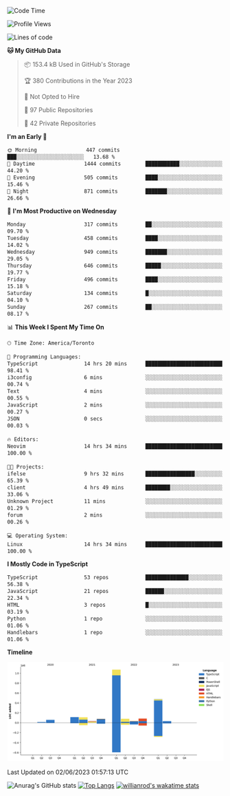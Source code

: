 <!--START_SECTION:waka-->
![Code Time](http://img.shields.io/badge/Code%20Time-361%20hrs%206%20mins-blue)

![Profile Views](http://img.shields.io/badge/Profile%20Views-3-blue)

![Lines of code](https://img.shields.io/badge/From%20Hello%20World%20I%27ve%20Written-2.2%20million%20lines%20of%20code-blue)

**🐱 My GitHub Data** 

> 📦 153.4 kB Used in GitHub's Storage 
 > 
> 🏆 380 Contributions in the Year 2023
 > 
> 🚫 Not Opted to Hire
 > 
> 📜 97 Public Repositories 
 > 
> 🔑 42 Private Repositories 
 > 
**I'm an Early 🐤** 

```text
🌞 Morning                447 commits         ███░░░░░░░░░░░░░░░░░░░░░░   13.68 % 
🌆 Daytime                1444 commits        ███████████░░░░░░░░░░░░░░   44.20 % 
🌃 Evening                505 commits         ████░░░░░░░░░░░░░░░░░░░░░   15.46 % 
🌙 Night                  871 commits         ███████░░░░░░░░░░░░░░░░░░   26.66 % 
```
📅 **I'm Most Productive on Wednesday** 

```text
Monday                   317 commits         ██░░░░░░░░░░░░░░░░░░░░░░░   09.70 % 
Tuesday                  458 commits         ████░░░░░░░░░░░░░░░░░░░░░   14.02 % 
Wednesday                949 commits         ███████░░░░░░░░░░░░░░░░░░   29.05 % 
Thursday                 646 commits         █████░░░░░░░░░░░░░░░░░░░░   19.77 % 
Friday                   496 commits         ████░░░░░░░░░░░░░░░░░░░░░   15.18 % 
Saturday                 134 commits         █░░░░░░░░░░░░░░░░░░░░░░░░   04.10 % 
Sunday                   267 commits         ██░░░░░░░░░░░░░░░░░░░░░░░   08.17 % 
```


📊 **This Week I Spent My Time On** 

```text
🕑︎ Time Zone: America/Toronto

💬 Programming Languages: 
TypeScript               14 hrs 20 mins      █████████████████████████   98.41 % 
i3config                 6 mins              ░░░░░░░░░░░░░░░░░░░░░░░░░   00.74 % 
Text                     4 mins              ░░░░░░░░░░░░░░░░░░░░░░░░░   00.55 % 
JavaScript               2 mins              ░░░░░░░░░░░░░░░░░░░░░░░░░   00.27 % 
JSON                     0 secs              ░░░░░░░░░░░░░░░░░░░░░░░░░   00.03 % 

🔥 Editors: 
Neovim                   14 hrs 34 mins      █████████████████████████   100.00 % 

🐱‍💻 Projects: 
ifelse                   9 hrs 32 mins       ████████████████░░░░░░░░░   65.39 % 
client                   4 hrs 49 mins       ████████░░░░░░░░░░░░░░░░░   33.06 % 
Unknown Project          11 mins             ░░░░░░░░░░░░░░░░░░░░░░░░░   01.29 % 
forum                    2 mins              ░░░░░░░░░░░░░░░░░░░░░░░░░   00.26 % 

💻 Operating System: 
Linux                    14 hrs 34 mins      █████████████████████████   100.00 % 
```

**I Mostly Code in TypeScript** 

```text
TypeScript               53 repos            ██████████████░░░░░░░░░░░   56.38 % 
JavaScript               21 repos            ██████░░░░░░░░░░░░░░░░░░░   22.34 % 
HTML                     3 repos             █░░░░░░░░░░░░░░░░░░░░░░░░   03.19 % 
Python                   1 repo              ░░░░░░░░░░░░░░░░░░░░░░░░░   01.06 % 
Handlebars               1 repo              ░░░░░░░░░░░░░░░░░░░░░░░░░   01.06 % 
```



**Timeline**

![Lines of Code chart](https://raw.githubusercontent.com/wise-introvert/wise-introvert/master/assets/bar_graph.png)


 Last Updated on 02/06/2023 01:57:13 UTC
<!--END_SECTION:waka-->

![Anurag's GitHub stats](https://github-readme-stats.vercel.app/api?username=wise-introvert&count_private=true&show_icons=true)
[![Top Langs](https://github-readme-stats.vercel.app/api/top-langs/?username=wise-introvert&langs_count=10)](https://github.com/anuraghazra/github-readme-stats)
[![willianrod's wakatime stats](https://github-readme-stats.vercel.app/api/wakatime?username=wiseintrovert)](https://github.com/anuraghazra/github-readme-stats)
